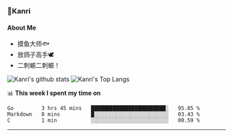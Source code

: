 ### 🌱Kanri
#### About Me
- 摸鱼大师🐟
- 放鸽子高手🕊
- 二刺螈二刺螈！

![Kanri's github stats](https://github-readme-stats.vercel.app/api?username=Yiwen-Chan&show_icons=true&theme=vue&line_height=20)
![Kanri's Top Langs](https://github-readme-stats.vercel.app/api/top-langs/?username=Yiwen-Chan&layout=compact&theme=vue&card_width=270)

📊 **This week I spent my time on**
<!--START_SECTION:waka-->
```text
Go         3 hrs 45 mins   ████████████████████████░   95.85 % 
Markdown   8 mins          █░░░░░░░░░░░░░░░░░░░░░░░░   03.43 % 
C          1 min           ░░░░░░░░░░░░░░░░░░░░░░░░░   00.59 % 
```
<!--END_SECTION:waka-->

***

